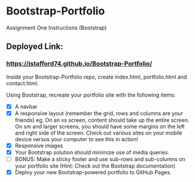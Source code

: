 # Bootstrap-Portfolio
Assignment One Instructions (Bootstrap)

## Deployed Link: 
### https://jstafford74.github.io/Bootstrap-Portfolio/

Inside your Bootstrap-Portfolio repo, create index.html, portfolio.html and contact.html.

Using Bootstrap, recreate your portfolio site with the following items:

- [X] A navbar
- [X] A responsive layout (remember the grid, rows and columns are your friends)
      eg. On an xs screen, content should take up the entire screen. On sm and larger screens, you should have some margins on the left and       right side of the screen. Check out various sites on your mobile device versus your computer to see this in action!
- [X] Responsive images
- [X] Your Bootstrap solution should minimize use of media queries.
- [ ] BONUS: Make a sticky footer and use sub-rows and sub-columns on your portfolio site (Hint: Check out the Bootstrap documentation)
- [X] Deploy your new Bootstrap-powered portfolio to GitHub Pages.
